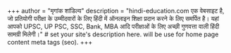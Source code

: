+++
author = "मृगांक शांडिल्य"
description = "hindi-education.com एक वेबसाइट है, जो प्रतियोगी परीक्षा के उम्मीदवारों के लिए हिंदी में ऑनलाइन शिक्षा प्रदान करने के लिए समर्पित है। यहां आपको UPSC, UP PSC, SSC, Bank, MBA आदि परीक्षाओं के लिए अच्छी गुणवत्ता वाली हिंदी सामग्री मिलेगी।" # set your site's description here. will be use for home page content meta tags (seo).
+++
